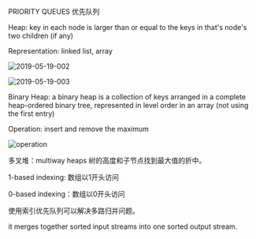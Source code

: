 PRIORITY QUEUES 优先队列

Heap: key in each node is larger than or equal to the keys in that's node's two children (if any)

Representation: linked list, array

![2019-05-19-002](https://gitee.com/gdhu/prvpic/raw/master/2019-05-19-002.jpg)


![2019-05-19-003](https://gitee.com/gdhu/prvpic/raw/master/2019-05-19-003.jpg)

Binary Heap: a binary heap is a collection of keys arranged in a complete heap-ordered binary
tree, represented in level order in an array (not using the first entry)


Operation: insert and remove the maximum

![operation](https://gitee.com/gdhu/prvpic/raw/master/2019-05-19-004.jpg)

多叉堆：multiway heaps 树的高度和子节点找到最大值的折中。

1-based indexing: 数组以1开头访问

0-based indexing：数组以0开头访问

使用索引优先队列可以解决多路归并问题。

it merges together sorted input streams into one sorted output stream.

